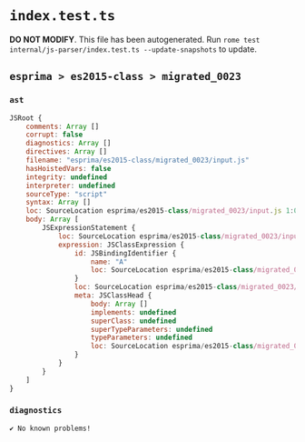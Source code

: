 # `index.test.ts`

**DO NOT MODIFY**. This file has been autogenerated. Run `rome test internal/js-parser/index.test.ts --update-snapshots` to update.

## `esprima > es2015-class > migrated_0023`

### `ast`

```javascript
JSRoot {
	comments: Array []
	corrupt: false
	diagnostics: Array []
	directives: Array []
	filename: "esprima/es2015-class/migrated_0023/input.js"
	hasHoistedVars: false
	integrity: undefined
	interpreter: undefined
	sourceType: "script"
	syntax: Array []
	loc: SourceLocation esprima/es2015-class/migrated_0023/input.js 1:0-2:0
	body: Array [
		JSExpressionStatement {
			loc: SourceLocation esprima/es2015-class/migrated_0023/input.js 1:0-1:12
			expression: JSClassExpression {
				id: JSBindingIdentifier {
					name: "A"
					loc: SourceLocation esprima/es2015-class/migrated_0023/input.js 1:7-1:8 (A)
				}
				loc: SourceLocation esprima/es2015-class/migrated_0023/input.js 1:1-1:11
				meta: JSClassHead {
					body: Array []
					implements: undefined
					superClass: undefined
					superTypeParameters: undefined
					typeParameters: undefined
					loc: SourceLocation esprima/es2015-class/migrated_0023/input.js 1:1-1:11
				}
			}
		}
	]
}
```

### `diagnostics`

```
✔ No known problems!

```

